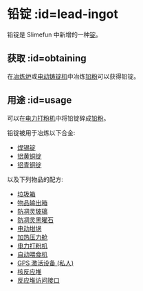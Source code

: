 # 铅锭 :id=lead-ingot

铅锭是 Slimefun 中新增的一种[锭](/Ingots)。  

## 获取 :id=obtaining

在[冶炼炉](/Smeltery)或[电动铸锭机](/Electric-Ingot-Factory)中冶炼[铅粉](/Lead-Dust)可以获得铅锭。

## 用途 :id=usage

可以在[电力打粉机](/Electric-Ingot-Pulverizer)中将铅锭碎成[铅粉](/Lead-Dust)。 

铅锭被用于冶炼以下合金:

* [焊锡锭](/Solder-Ingot)
* [铝黄铜锭](/Aluminum-Brass-Ingot)
* [铝青铜锭](/Aluminum-Bronze-Ingot)

以及下列物品的配方:

* [垃圾箱](/Trash-Can)
* [物品输出箱](/Output-Chest)
* [防凋灵玻璃](/Wither-Proof-Blocks)
* [防凋灵黑曜石](/Wither-Proof-Blocks)
* [电动坩埚](/Electrified-Crucible)
* [加热压力舱](/Heated-Pressure-Chamber)
* [电力打粉机](/Electric-Ingot-Pulverizer)
* [自动喂食机](/Auto-Breeder)
* [GPS 激活设备 (私人)](/GPS-Activation-Device)
* [核反应堆](/Reactors)
* [反应堆访问接口](/Reactors)

